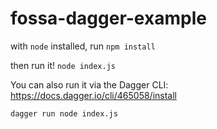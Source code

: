 # fossa-dagger-example

with `node` installed, run `npm install`

then run it! `node index.js`

You can also run it via the Dagger CLI: https://docs.dagger.io/cli/465058/install

`dagger run node index.js`
